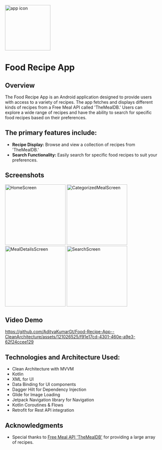 <img src="https://github.com/AdityaKumarGt/Food-Recipe-App--CleanArchitecture/assets/121026525/5a3fc97d-43f9-4648-aa7f-039a280fc443" alt="app icon" width="150"> 

# Food Recipe App 

## Overview 
The Food Recipe App is an Android application designed to provide users with access to a variety of recipes. The app fetches and displays different kinds of recipes from a Free Meal API called 'TheMealDB.' Users can explore a wide range of recipes and have the ability to search for specific food recipes based on their preferences. 

## The primary features include:
- **Recipe Display:** Browse and view a collection of recipes from 'TheMealDB.'
- **Search Functionality:** Easily search for specific food recipes to suit your preferences.

## Screenshots
<img src="https://github.com/AdityaKumarGt/Food-Recipe-App--CleanArchitecture/assets/121026525/3cc64e7c-7142-4dd0-9b74-7cb179af4c82" alt="HomeScreen" width="200">
<img src="https://github.com/AdityaKumarGt/Food-Recipe-App--CleanArchitecture/assets/121026525/0a77876c-d8ba-4101-942e-2982964253f7" alt="CategorizedMealScreen" width="200">
<img src="https://github.com/AdityaKumarGt/Food-Recipe-App--CleanArchitecture/assets/121026525/273f5ba2-6a27-4941-a9b5-eafaded9e02f" alt="MealDetailsScreen" width="200">
<img src="https://github.com/AdityaKumarGt/Food-Recipe-App--CleanArchitecture/assets/121026525/f515da18-bed3-4ab1-bb90-6bc4fb500abd" alt="SearchScreen" width="200">


## Video Demo
https://github.com/AdityaKumarGt/Food-Recipe-App--CleanArchitecture/assets/121026525/f91e17cd-4301-460e-a9e3-62f24ccee129









## Technologies and Architecture Used:

- Clean Architecture with MVVM
- Kotlin
- XML for UI
- Data Binding for UI components
- Dagger Hilt for Dependency Injection
- Glide for Image Loading
- Jetpack Navigation library for Navigation
- Kotlin Coroutines & Flows
- Retrofit for Rest API integration


## Acknowledgments
- Special thanks to [Free Meal API 'TheMealDB'](https://www.themealdb.com/api.php) for providing a large array of recipes.




